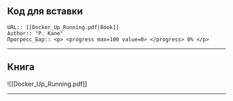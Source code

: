 
## Код для вставки
```
URL:: [[Docker_Up_Running.pdf|Book]]
Author:: "P. Kane"
Прогресс_Бар:: <p> <progress max=100 value=0> </progress> 0% </p>
```
---

## Книга
![[Docker_Up_Running.pdf]]

---
